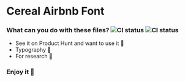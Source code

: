 # Cereal Airbnb Font

### What can you do with these files? ![CI status](https://img.shields.io/badge/File%3A-TTF-%2330fff1.svg)  ![CI status](https://img.shields.io/badge/DotGrid-Studio-FFBEE6.svg)
* See it on Product Hunt and want to use it 🤭
* Typography 🤔
* For research 🧐

### Enjoy it 🙌
